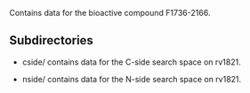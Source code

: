 Contains data for the bioactive compound F1736-2166.

## Subdirectories

- cside/ contains data for the C-side search space on rv1821.

- nside/ contains data for the N-side search space on rv1821.

